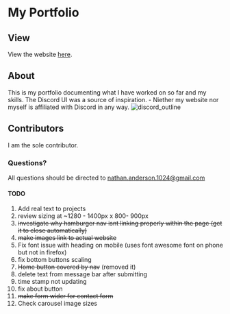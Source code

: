 # My Portfolio
## View
View the website [here](https://nathan-anderson-1024.github.io/Nathan-Anderson-1024/).

## About
This is my portfolio documenting what I have worked on so far and my skills.
The Discord UI was a source of inspiration. - Niether my website nor myself is affiliated with Discord in any way.
![discord_outline](https://user-images.githubusercontent.com/73272904/182255733-38eb5c37-d9fa-43bd-9b67-41dca164b40d.JPG)


## Contributors
I am the sole contributor.

### Questions?
All questions should be directed to nathan.anderson.1024@gmail.com


#### TODO
1. Add real text to projects
2. review sizing at ~1280 - 1400px x 800- 900px
3. ~~investigate why hamburger nav isnt linking properly within the page (get it to close automatically)~~
4. ~~make images link to actual website~~
5. Fix font issue with heading on mobile (uses font awesome font on phone but not in firefox)
6. fix bottom buttons scaling
7. ~~Home button covered by nav~~ (removed it)
8. delete text from message bar after submitting
9. time stamp not updating
10. fix about button
11. ~~make form wider for contact form~~
12. Check carousel image sizes



   
